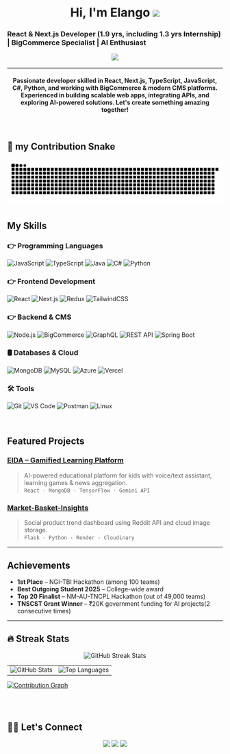 <h1 align="center">Hi, I'm Elango 
 <img src="https://media.giphy.com/media/hvRJCLFzcasrR4ia7z/giphy.gif" width="35">
 <h3>React & Next.js Developer (1.9 yrs, including 1.3 yrs Internship) | BigCommerce Specialist | AI Enthusiast</h3>
</h1>

<p align="center">
 <a href=""><img src="https://readme-typing-svg.herokuapp.com?lines=React+%26+Next.js+Developer;AI+Enthusiast;BigCommerce+Specialist;Always+Learning+New+Things&center=true&width=500&height=30&font=georgia"></a>
</p>

<hr/>

<h4 align="center">
Passionate developer skilled in React, Next.js, TypeScript, JavaScript, C#, Python, and working with BigCommerce & modern CMS platforms. Experienced in building scalable web apps, integrating APIs, and exploring AI-powered solutions. Let's create something amazing together!
</h4>

<br>

## 🐍 my Contribution Snake

<img src="https://raw.githubusercontent.com/ELaNGO-02/ELaNGO-02/output/github-contribution-grid-snake.svg" alt="Contribution Snake" width="1000"/>


## My Skills

### 👉 Programming Languages
![JavaScript](https://img.shields.io/badge/JavaScript-F7DF1E?style=for-the-badge&logo=javascript&logoColor=black)
![TypeScript](https://img.shields.io/badge/TypeScript-3178C6?style=for-the-badge&logo=typescript&logoColor=white)
![Java](https://img.shields.io/badge/Java-007396?style=for-the-badge&logo=java&logoColor=white)
![C#](https://img.shields.io/badge/C%23-239120?style=for-the-badge&logo=c-sharp&logoColor=white)
![Python](https://img.shields.io/badge/Python-3776AB?style=for-the-badge&logo=python&logoColor=white)

### 👉 Frontend Development
![React](https://img.shields.io/badge/React-61DAFB?style=for-the-badge&logo=react&logoColor=black)
![Next.js](https://img.shields.io/badge/Next.js-000000?style=for-the-badge&logo=next.js&logoColor=white)
![Redux](https://img.shields.io/badge/Redux-764ABC?style=for-the-badge&logo=redux&logoColor=white)
![TailwindCSS](https://img.shields.io/badge/TailwindCSS-38B2AC?style=for-the-badge&logo=tailwind-css&logoColor=white)

### 👉 Backend & CMS
![Node.js](https://img.shields.io/badge/Node.js-339933?style=for-the-badge&logo=node.js&logoColor=white)
![BigCommerce](https://img.shields.io/badge/BigCommerce-8A1C7C?style=for-the-badge&logo=BigCommerce&logoColor=white)
![GraphQL](https://img.shields.io/badge/GraphQL-E10098?style=for-the-badge&logo=graphql&logoColor=white)
![REST API](https://img.shields.io/badge/REST_API-61DAFB?style=for-the-badge)
![Spring Boot](https://img.shields.io/badge/SpringBoot-6DB33F?style=for-the-badge&logo=springboot&logoColor=white)

### 🛢️ Databases & Cloud
![MongoDB](https://img.shields.io/badge/MongoDB-47A248?style=for-the-badge&logo=mongodb&logoColor=white)
![MySQL](https://img.shields.io/badge/MySQL-4479A1?style=for-the-badge&logo=mysql&logoColor=white)
![Azure](https://img.shields.io/badge/Microsoft_Azure-0078D4?style=for-the-badge&logo=microsoft-azure&logoColor=white)
![Vercel](https://img.shields.io/badge/Vercel-000000?style=for-the-badge&logo=vercel&logoColor=white)

### 🛠️ Tools
![Git](https://img.shields.io/badge/Git-F05033?style=for-the-badge&logo=git&logoColor=white)
![VS Code](https://img.shields.io/badge/VS_Code-0078D7?style=for-the-badge&logo=visual-studio-code&logoColor=white)
![Postman](https://img.shields.io/badge/Postman-FF6C37?style=for-the-badge&logo=postman&logoColor=white)
![Linux](https://img.shields.io/badge/Linux-FCC624?style=for-the-badge&logo=linux&logoColor=black)

<br/>

## Featured Projects

### [EIDA – Gamified Learning Platform](https://github.com/ELaNGO-02/Eida)
> AI-powered educational platform for kids with voice/text assistant, learning games & news aggregation.  
> `React · MongoDB · TensorFlow · Gemini API`

### [Market-Basket-Insights](https://github.com/ELaNGO-02/Market-Basket-Insights)
> Social product trend dashboard using Reddit API and cloud image storage.  
> `Flask · Python · Render · Cloudinary`

---

## Achievements

- **1st Place** – NGI-TBI Hackathon (among 100 teams)
- **Best Outgoing Student 2025** – College-wide award
- **Top 20 Finalist** – NM-AU-TNCPL Hackathon (out of 49,000 teams)
- **TNSCST Grant Winner** – ₹20K government funding for AI projects(2 consecutive times)

---


## 🔥 Streak Stats


<p align="center">
  <img src="https://streak-stats.demolab.com/?user=ELaNGO-02&theme=radical&hide_border=true" alt="GitHub Streak Stats" width="1000"/>
</p>
<table>
  <tr>
    <td>
      <img src="https://github-readme-stats.vercel.app/api?username=ELaNGO-02&show_icons=true&theme=tokyonight" alt="GitHub Stats"/>
    </td>
    <td >
      <img src="https://github-readme-stats.vercel.app/api/top-langs?username=ELaNGO-02&show_icons=true&locale=en&layout=compact&theme=algolia" alt="Top Languages"/>
    </td>
  </tr>
</table>


<a href="https://github.com/ELaNGO-02">
  <img alt="Contribution Graph" src="https://github-readme-activity-graph.vercel.app/graph?username=ELaNGO-02&custom_title=Elango's%20Contribution%20Graph&theme=react-dark" />
</a>


<br><br>


## 🙋‍♂️ Let's Connect

<p align="center">
  <a href="https://github.com/ELaNGO-02"><img src="https://img.icons8.com/bubbles/50/000000/github.png"/></a>
  <a href="https://www.linkedin.com/in/elango-t/"><img src="https://img.icons8.com/bubbles/50/000000/linkedin.png"/></a>
  <a href="https://www.instagram.com/"><img src="https://img.icons8.com/bubbles/50/000000/instagram.png"/></a>
</p>

